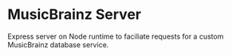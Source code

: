 # MusicBrainz Server

Express server on Node runtime to faciliate requests for a custom MusicBrainz database service.